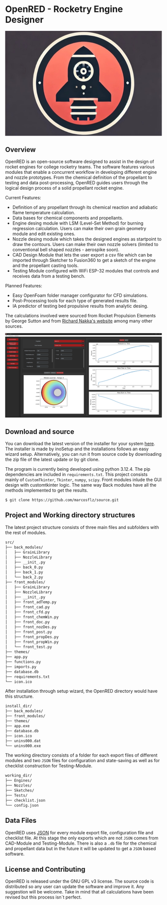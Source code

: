 OpenRED - Rocketry Engine Designer
==========
![Logo](openred.jpg)

Overview
--------

OpenRED is an open-source software designed to assist in the design of rocket engines for college rocketry teams. The software features various modules that enable a concurrent workflow in developing different engine and nozzle prototypes. From the chemical definition of the propellant to testing and data post-processing, OpenRED guides users through the logical design process of a solid propellant rocket engine.

Current Features:
* Definition of any propellant through its chemical reaction and adiabatic flame temperature calculation.
* Data bases for chemical components and propellants.
* Engine desing module with LSM (Level-Set Method) for burning regression calculation. Users can make their own grain geometry module and edit existing ones.
* Nozzle desing module which takes the designed engines as startpoint to draw the contours. Users can make their own nozzle solvers (limited to conventional bell shaped nozzles - aerospike soon).
* CAD Design Module that lets the user export a csv file which can be imported through Sketcher to Fusion360 to get a sketch of the engine and the propellant casting tools.
* Testing Module configured with WiFi ESP-32 modules that controls and receives data from a testing bench.

Planned Features:
* Easy OpenFoam folder manager configurator for CFD simulations.
* Post-Processing tools for each type of generated results file.
* IA predictor of testing bed propulsive results from analytic desing.


The calculations involved were sourced from Rocket Propulsion Elements by George Sutton and from [Richard Nakka's website](https://www.nakka-rocketry.net/rtheory.html) among many other sources.

![Screenshot](show_pic.png)

Download and source
-------
You can download the latest version of the installer for your system [here](https://github.com/marcosflz/OpenRED/releases/tag/preview). The installer is made by inoSetup and the installations follows an easy wizard setup. Alternatively, you can run it from source code by downloading the zip file of the latest update or by git clone.

The program is currently being developed using python 3.12.4. The pip dependencies are included in `requirements.txt`. This project consists mainly of `CustomTkinter`, `Tkinter`, `numpy`, `scipy`. Front modules inlude the GUI design with customtkinter logic. The same way Back modules have all the methods implemented to get the results.

```
$ git clone https://github.com/marcosflz/source.git
```

Project and Working directory structures
-----------
The latest project structure consists of three main files and subfolders with the rest of modules.

```plaintext
src/                   
├── back_modules/      
│   ├── GrainLibrary   
│   ├── NozzleLibrary  
│   ├── __init_.py     
│   ├── back_0.py      
│   ├── back_1.py
│   └── back_2.py     
├── front_modules/     
│   ├── GrainLibrary   
│   ├── NozzleLibrary  
│   ├── __init_.py        
│   ├── front_adTemp.py       
│   ├── front_cad.py
│   ├── front_cfd.py 
│   ├── front_chemWin.py
│   ├── front_doc.py
│   ├── front_nozDes.py
│   ├── front_post.py
│   ├── front_propDes.py
│   ├── front_propWin.py
│   └── front_test.py
├── themes/
├── app.py
├── functions.py
├── imports.py
├── database.db
├── requirements.txt
└── icon.ico
```

After installation through setup wizard, the OpenRED directory would have this structure.

```plaintext
install_dir/                   
├── back_modules/         
├── front_modules/     
├── themes/
├── app.exe
├── database.db
├── icon.ico
├── unins000.dat
└── unins000.exe
```

The working directory consists of a folder for each export files of different modules and two `JSON` files for configuration and state-saving as well as for checklist construction for Testing-Module.

```plaintext
working_dir/                   
├── Engines/      
├── Nozzles/          
├── Sketches/     
├── Tests/ 
├── checklist.json
└── config.json
```

Data Files
-----------
OpenRED uses [JSON](https://en.wikipedia.org/wiki/JSON) for every module export file, configuration file and checklist file. At this stage the only exports which are not `JSON` comes from CAD-Module and Testing-Module. There is also a `.db` file for the chemical and propellant data but in the future it will be updated to get a `JSON` based software.


License and Contributing
-------
OpenRED is released under the GNU GPL v3 license. The source code is distributed so any user can update the software and improve it. Any suggestion will be welcome. Take in mind that all calculations have been revised but this process isn´t perfect.
